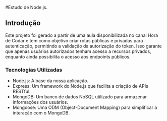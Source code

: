 #Estudo de Node.js.

## Introdução

Este projeto foi gerado a partir de uma aula disponibilizada no canal Hora de Codar e tem como objetivo criar rotas públicas e privadas para autenticação, permitindo a validação da autorização do token. 
Isso garante que apenas usuários autorizados tenham acesso a recursos privados, enquanto ainda possibilita o acesso aos endpoints públicos.


### Tecnologias Utilizadas

- Node.js: A base da nossa aplicação.
- Express: Um framework do Node.js que facilita a criação de APIs RESTful.
- MongoDB: Um banco de dados NoSQL utilizado para armazenar informações dos usuários.
- Mongoose: Uma ODM (Object-Document Mapping) para simplificar a interação com o MongoDB.


